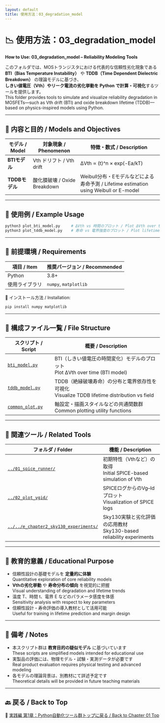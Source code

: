 ```yaml
---
layout: default
title: 使用方法：03_degradation_model
---
```


# 📉 使用方法：03_degradation_model  
**How to Use: 03_degradation_model – Reliability Modeling Tools**

このフォルダでは、MOSトランジスタにおける代表的な信頼性劣化現象である  
**BTI（Bias Temperature Instability）** や **TDDB（Time Dependent Dielectric Breakdown）** の理論モデルに基づき、  
**しきい値電圧（Vth）やリーク電流の劣化挙動を Python で計算・可視化**するツールを提供します。  
This folder provides tools to simulate and visualize reliability degradation in MOSFETs—such as Vth drift (BTI) and oxide breakdown lifetime (TDDB)—based on physics-inspired models using Python.

---

## 📄 内容と目的 / Models and Objectives

| モデル / Model | 対象現象 / Phenomenon | 特徴・数式 / Description |
|----------------|------------------------|----------------------------|
| **BTIモデル** | Vth ドリフト / Vth drift | ΔVth ∝ (t)^n × exp(-Ea/kT) |
| **TDDBモデル** | 酸化膜破壊 / Oxide Breakdown | Weibull分布・Eモデルなどによる寿命予測 / Lifetime estimation using Weibull or E-model |

---

## 🧪 使用例 / Example Usage

```bash
python3 plot_bti_model.py     # ΔVth vs 時間のプロット / Plot ΔVth over time
python3 plot_tddb_model.py    # 寿命 vs 電界強度のプロット / Plot lifetime vs electric field
```

---

## 🔧 前提環境 / Requirements

| 項目 / Item | 推奨バージョン / Recommended |
|-------------|-------------------------------|
| Python | 3.8+ |
| 使用ライブラリ | `numpy`, `matplotlib` |

🔽 インストール方法 / Installation:

```bash
pip install numpy matplotlib
```

---

## 📁 構成ファイル一覧 / File Structure

| スクリプト / Script | 概要 / Description |
|----------------------|---------------------|
| [`bti_model.py`](bti_model.py) | BTI（しきい値電圧の時間変化）モデルのプロット<br>Plot ΔVth over time (BTI model) |
| [`tddb_model.py`](tddb_model.py) | TDDB（絶縁破壊寿命）の分布と電界依存性を可視化<br>Visualize TDDB lifetime distribution vs field |
| [`common_plot.py`](common_plot.py) | 軸設定・描画スタイルなどの共通関数群<br>Common plotting utility functions |

---

## 🔗 関連ツール / Related Tools

| フォルダ / Folder | 機能 / Description |
|------------------|---------------------|
| [`../01_spice_runner/`](../01_spice_runner/) | 初期特性（Vthなど）の取得<br>Initial SPICE-based simulation of Vth |
| [`../02_plot_vgid/`](../02_plot_vgid/) | SPICEログからのVg–Idプロット<br>Visualization of SPICE logs |
| [`../../e_chapter2_sky130_experiments/`](../../e_chapter2_sky130_experiments/) | Sky130実験と劣化評価の応用教材<br>Sky130-based reliability experiments |

---

## 🎯 教育的意義 / Educational Purpose

- 信頼性設計の基礎モデルを **定量的に体験**  
  Quantitative exploration of core reliability models
- **Vthの劣化挙動** や **寿命分布の傾向** を視覚的に把握  
  Visual understanding of degradation and lifetime trends
- 温度 T、時間 t、電界 E などのパラメータ感度を体感  
  Sensitivity analysis with respect to key parameters
- 信頼性設計・寿命評価の導入教材として活用可能  
  Useful for training in lifetime prediction and margin design

---

## 📌 備考 / Notes

- 本スクリプト群は **教育目的の疑似モデル** に基づいています  
  These scripts are simplified models intended for educational use  
- 実製品の評価には、物理モデル・試験・実測データが必要です  
  Real product evaluation requires physical testing and advanced modeling  
- 各モデルの理論背景は、別教材にて詳述予定です  
  Theoretical details will be provided in future teaching materials

---

## 🔙 戻る / Back to Top

📂 [実践編 第1章：Python自動化ツール群トップに戻る / Back to Chapter 01 Top](../README.md)
